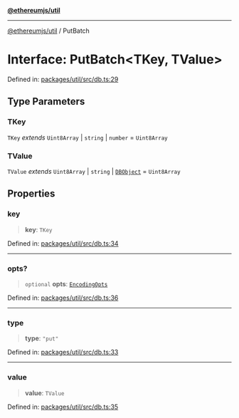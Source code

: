 [**@ethereumjs/util**](../README.md)

***

[@ethereumjs/util](../README.md) / PutBatch

# Interface: PutBatch\<TKey, TValue\>

Defined in: [packages/util/src/db.ts:29](https://github.com/ethereumjs/ethereumjs-monorepo/blob/master/packages/util/src/db.ts#L29)

## Type Parameters

### TKey

`TKey` *extends* `Uint8Array` \| `string` \| `number` = `Uint8Array`

### TValue

`TValue` *extends* `Uint8Array` \| `string` \| [`DBObject`](../type-aliases/DBObject.md) = `Uint8Array`

## Properties

### key

> **key**: `TKey`

Defined in: [packages/util/src/db.ts:34](https://github.com/ethereumjs/ethereumjs-monorepo/blob/master/packages/util/src/db.ts#L34)

***

### opts?

> `optional` **opts**: [`EncodingOpts`](../type-aliases/EncodingOpts.md)

Defined in: [packages/util/src/db.ts:36](https://github.com/ethereumjs/ethereumjs-monorepo/blob/master/packages/util/src/db.ts#L36)

***

### type

> **type**: `"put"`

Defined in: [packages/util/src/db.ts:33](https://github.com/ethereumjs/ethereumjs-monorepo/blob/master/packages/util/src/db.ts#L33)

***

### value

> **value**: `TValue`

Defined in: [packages/util/src/db.ts:35](https://github.com/ethereumjs/ethereumjs-monorepo/blob/master/packages/util/src/db.ts#L35)
